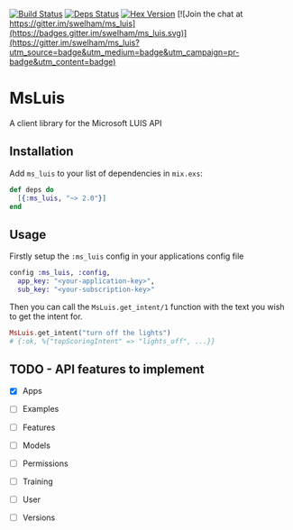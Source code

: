 [![Build Status](https://travis-ci.org/swelham/ms_luis.svg?branch=master)](https://travis-ci.org/swelham/ms_luis) [![Deps Status](https://beta.hexfaktor.org/badge/all/github/swelham/ms_luis.svg?branch=master)](https://beta.hexfaktor.org/github/swelham/ms_luis) [![Hex Version](https://img.shields.io/hexpm/v/ms_luis.svg)](https://hex.pm/packages/ms_luis) [![Join the chat at https://gitter.im/swelham/ms_luis](https://badges.gitter.im/swelham/ms_luis.svg)](https://gitter.im/swelham/ms_luis?utm_source=badge&utm_medium=badge&utm_campaign=pr-badge&utm_content=badge)

# MsLuis

A client library for the Microsoft LUIS API

## Installation

Add `ms_luis` to your list of dependencies in `mix.exs`:

```elixir
def deps do
  [{:ms_luis, "~> 2.0"}]
end
```

## Usage

Firstly setup the `:ms_luis` config in your applications config file

```elixir
config :ms_luis, :config,
  app_key: "<your-application-key>",
  sub_key: "<your-subscription-key>"
```

Then you can call the `MsLuis.get_intent/1` function with the text you wish to get the intent for.

```elixir
MsLuis.get_intent("turn off the lights")
# {:ok, %{"topScoringIntent" => "lights_off", ...}}
```

## TODO - API features to implement

* [x] Apps
* [ ] Examples
* [ ] Features
* [ ] Models
* [ ] Permissions
* [ ] Training
* [ ] User
* [ ] Versions

